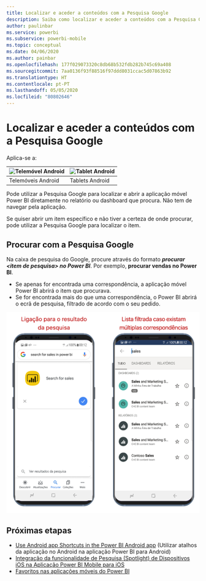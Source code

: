 ```yaml
---
title: Localizar e aceder a conteúdos com a Pesquisa Google
description: Saiba como localizar e aceder a conteúdos com a Pesquisa Google.
author: paulinbar
ms.service: powerbi
ms.subservice: powerbi-mobile
ms.topic: conceptual
ms.date: 04/06/2020
ms.author: painbar
ms.openlocfilehash: 177f029073320c8db68b532fdb282b745c69a408
ms.sourcegitcommit: 7aa0136f93f88516f97ddd8031ccac5d07863b92
ms.translationtype: HT
ms.contentlocale: pt-PT
ms.lasthandoff: 05/05/2020
ms.locfileid: "80802646"
---
```

# <a name="find-and-access-your-content-with-google-search"></a>Localizar e aceder a conteúdos com a Pesquisa Google

Aplica-se a:

| ![Telemóvel Android](./media/mobile-app-find-access-google-search/android-logo-40-px.png) | ![Tablet Android](./media/mobile-app-find-access-google-search/android-logo-40-px.png) |
|:--- |:--- |
| Telemóveis Android |Tablets Android |

Pode utilizar a Pesquisa Google para localizar e abrir a aplicação móvel Power BI diretamente no relatório ou dashboard que procura. Não tem de navegar pela aplicação.

Se quiser abrir um item específico e não tiver a certeza de onde procurar, pode utilizar a Pesquisa Google para localizar o item.

## <a name="search-using-google-search"></a>Procurar com a Pesquisa Google

Na caixa de pesquisa do Google, procure através do formato ***procurar &lt;item de pesquisa&gt; no Power BI***. Por exemplo, **procurar vendas no Power BI**.

* Se apenas for encontrada uma correspondência, a aplicação móvel Power BI abrirá o item que procurava.
* Se for encontrada mais do que uma correspondência, o Power BI abrirá o ecrã de pesquisa, filtrado de acordo com o seu pedido.

![Resultado da Pesquisa Google na aplicação móvel Power BI para Android](media/mobile-app-find-access-google-search/mobile-google-search.png)

## <a name="next-steps"></a>Próximas etapas
* [Use Android app Shortcuts in the Power BI Android app](mobile-app-quick-access-shortcuts.md) (Utilizar atalhos da aplicação no Android na aplicação Power BI para Android)
* [Integração da funcionalidade de Pesquisa (Spotlight) de Dispositivos iOS na Aplicação Power BI Mobile para iOS](mobile-apps-ios-search-integration.md)
* [Favoritos nas aplicações móveis do Power BI](mobile-apps-favorites.md)
